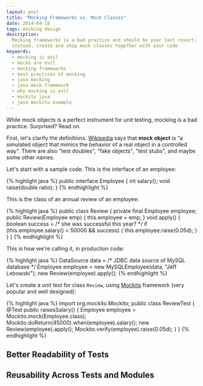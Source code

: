 ```yaml
---
layout: post
title: "Mocking Frameworks vs. Mock Classes"
date: 2014-04-18
tags: mocking design
description:
  Mocking frameworks is a bad practice and should be your last resort;
  instead, create and ship mock classes together with your code
keywords:
  - mocking is evil
  - mocks are evil
  - mocking frameworks
  - best practices of mocking
  - java mocking
  - java mock framework
  - why mocking is evil
  - mockito java
  - java mockito example
---
```


While mock objects is a perfect instrument for unit testing,
mocking is a bad practice. Surprised? Read on.

First, let's clarify the definitions. [Wikipedia](http://en.wikipedia.org/wiki/Mock_object)
says that **mock object** is &ldquo;a simulated object that mimics the behavior
of a real object in a controlled way&rdquo;.
There are also "test doubles", "fake objects", "test stubs", and maybe
some other names.

Let's start with a sample code. This is the interface of an employee:

{% highlight java %}
public interface Employee {
  int salary();
  void raise(double ratio);
}
{% endhighlight %}

This is the class of an annual review of an employee:

{% highlight java %}
public class Review {
  private final Employee employee;
  public Review(Employee emp) {
    this.employee = emp;
  }
  void apply() {
    boolean success = /* she was successful this year? */
    if (this.employee.salary() < 50000 && success) {
      this.employee.raise(0.05d);
    }
  }
}
{% endhighlight %}

This is how we're calling it, in production code:

{% highlight java %}
DataSource data = /* JDBC data source of MySQL database */
Employee employee = new MySQLEmployee(data, "Jeff Lebowski");
new Review(employee).apply();
{% endhighlight %}

Let's create a unit test for class `Review`, using [Mockito](http://www.mockito.org)
framework (very popular and well designed):

{% highlight java %}
import org.mockito.Mockito;
public class ReviewTest {
  @Test
  public raisesSalary() {
    Employee employee = Mockito.mock(Employee.class);
    Mockito.doReturn(45000).when(employee).salary();
    new Review(employee).apply();
    Mockito.verify(employee).raise(0.05d);
  }
}
{% endhighlight %}

## Better Readability of Tests

## Reusability Across Tests and Modules


